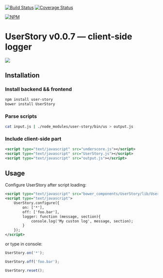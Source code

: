 [![Build Status](https://secure.travis-ci.org/piumosso/UserStory.png)](http://travis-ci.org/piumosso/UserStory)
[![Coverage Status](https://coveralls.io/repos/piumosso/UserStory/badge.png)](https://coveralls.io/r/piumosso/UserStory)

[![NPM](https://nodei.co/npm/user-story.png)](https://nodei.co/npm/user-story/)


# UserStory v0.0.7 — client-side logger

![](https://raw.github.com/piumosso/UserStory/master/example/example.png)


## Installation


### Install backend && frontend

```bash
npm install user-story
bower install UserStory
```


### Parse scripts

```bash
cat input.js | ./node_modules/user-story/bin/us > output.js
```


### Include client-side part

```xml
<script type="text/javascript" src="underscore.js"></script>
<script type="text/javascript" src="UserStory.js"></script>
<script type="text/javascript" src="output.js"></script>
```


## Usage


Configure UserStory after script loading:

```xml
<script type="text/javascript" src="bower_components/UserStory/lib/UserStory.js"></script>
<script type="text/javascript">
    UserStory.configure({
        on: ['*'],
        off: ['foo.bar'],
        logger: function (message, section){
            console.log('My custon log', message, section);
        }
    });
</script>
```

or type in console:


```javascript
UserStory.on('*');
```

```javascript
UserStory.off('foo.bar');
```

```javascript
UserStory.reset();
```
